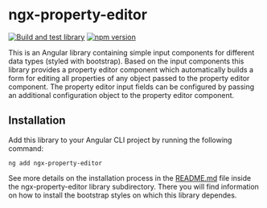 # ngx-property-editor

[![Build and test library](https://github.com/heinerwalter/ngx-property-editor/actions/workflows/build-and-test.yml/badge.svg)](https://github.com/heinerwalter/ngx-property-editor/actions/workflows/build-and-test.yml)
[![npm version](https://img.shields.io/npm/v/ngx-property-editor?logo=npm&logoColor=fff)](https://www.npmjs.com/package/ngx-property-editor)

This is an Angular library containing simple input components for different data types
(styled with bootstrap). Based on the input components this library provides a property
editor component which automatically builds a form for editing all properties of any
object passed to the property editor component. The property editor input fields can
be configured by passing an additional configuration object to the property editor
component.


## Installation

Add this library to your Angular CLI project by running the following command:
```console
ng add ngx-property-editor
```

See more details on the installation process in the [README.md](projects/ngx-property-editor/README.md)
file inside the ngx-property-editor library subdirectory. There you will find information
on how to install the bootstrap styles on which this library dependes.
